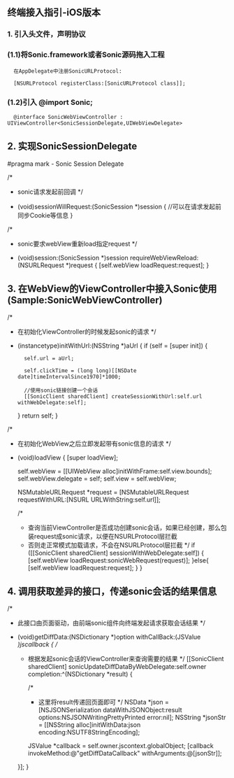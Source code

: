 
## 终端接入指引-iOS版本

### 1. 引入头文件，声明协议

### (1.1)将Sonic.framework或者Sonic源码拖入工程

      在AppDelegate中注册SonicURLProtocol:

      [NSURLProtocol registerClass:[SonicURLProtocol class]];

### (1.2)引入 @import Sonic;

      @interface SonicWebViewController : UIViewController<SonicSessionDelegate,UIWebViewDelegate>


## 2. 实现SonicSessionDelegate

#pragma mark - Sonic Session Delegate

/*
 * sonic请求发起前回调
 */
- (void)sessionWillRequest:(SonicSession *)session
{
    //可以在请求发起前同步Cookie等信息
}

/*
 * sonic要求webView重新load指定request
 */
- (void)session:(SonicSession *)session requireWebViewReload:(NSURLRequest *)request
{
    [self.webView loadRequest:request];
}

## 3. 在WebView的ViewController中接入Sonic使用 (Sample:SonicWebViewController)

/*
 * 在初始化ViewController的时候发起sonic的请求
 */
- (instancetype)initWithUrl:(NSString *)aUrl
{
    if (self = [super init]) {
        
        self.url = aUrl;
        
        self.clickTime = (long long)[[NSDate date]timeIntervalSince1970]*1000; 

        //使用sonic链接创建一个会话
        [[SonicClient sharedClient] createSessionWithUrl:self.url withWebDelegate:self];
    }
    return self;
}

/*
 * 在初始化WebView之后立即发起带有sonic信息的请求
 */
- (void)loadView
{
    [super loadView];
    
    self.webView = [[UIWebView alloc]initWithFrame:self.view.bounds];
    self.webView.delegate = self;
    self.view = self.webView;
    
    NSMutableURLRequest *request = [NSMutableURLRequest requestWithURL:[NSURL URLWithString:self.url]];
    
    /*
     * 查询当前ViewController是否成功创建sonic会话，如果已经创建，那么包装request成sonic请求，以便在NSURLProtocol层拦截
     * 否则走正常模式加载请求，不会在NSURLProtocol层拦截
     */
    if ([[SonicClient sharedClient] sessionWithWebDelegate:self]) {
        [self.webView loadRequest:sonicWebRequest(request)];
    }else{
        [self.webView loadRequest:request];
    }
}

## 4. 调用获取差异的接口，传递sonic会话的结果信息

/*
 * 此接口由页面驱动，由前端sonic组件向终端发起请求获取会话结果
 */
- (void)getDiffData:(NSDictionary *)option withCallBack:(JSValue *)jscallback
{
	/*
	 * 根据发起sonic会话的ViewController来查询需要的结果
	 */
    [[SonicClient sharedClient] sonicUpdateDiffDataByWebDelegate:self.owner completion:^(NSDictionary *result) {
       
        /*
         * 这里将result传递回页面即可
         */
        NSData *json = [NSJSONSerialization dataWithJSONObject:result options:NSJSONWritingPrettyPrinted error:nil];
        NSString *jsonStr = [[NSString alloc]initWithData:json encoding:NSUTF8StringEncoding];
        
        JSValue *callback = self.owner.jscontext.globalObject;
        [callback invokeMethod:@"getDiffDataCallback" withArguments:@[jsonStr]];
        
    }];
}
